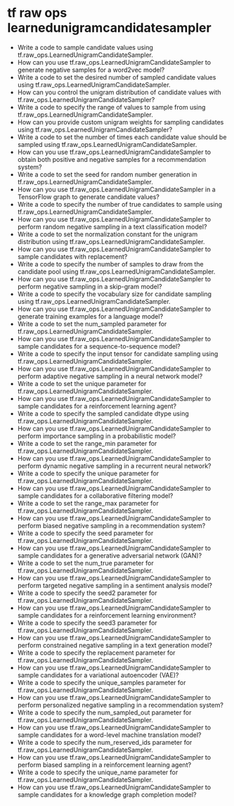 # tf raw ops learnedunigramcandidatesampler

- Write a code to sample candidate values using tf.raw_ops.LearnedUnigramCandidateSampler.
- How can you use tf.raw_ops.LearnedUnigramCandidateSampler to generate negative samples for a word2vec model?
- Write a code to set the desired number of sampled candidate values using tf.raw_ops.LearnedUnigramCandidateSampler.
- How can you control the unigram distribution of candidate values with tf.raw_ops.LearnedUnigramCandidateSampler?
- Write a code to specify the range of values to sample from using tf.raw_ops.LearnedUnigramCandidateSampler.
- How can you provide custom unigram weights for sampling candidates using tf.raw_ops.LearnedUnigramCandidateSampler?
- Write a code to set the number of times each candidate value should be sampled using tf.raw_ops.LearnedUnigramCandidateSampler.
- How can you use tf.raw_ops.LearnedUnigramCandidateSampler to obtain both positive and negative samples for a recommendation system?
- Write a code to set the seed for random number generation in tf.raw_ops.LearnedUnigramCandidateSampler.
- How can you use tf.raw_ops.LearnedUnigramCandidateSampler in a TensorFlow graph to generate candidate values?
- Write a code to specify the number of true candidates to sample using tf.raw_ops.LearnedUnigramCandidateSampler.
- How can you use tf.raw_ops.LearnedUnigramCandidateSampler to perform random negative sampling in a text classification model?
- Write a code to set the normalization constant for the unigram distribution using tf.raw_ops.LearnedUnigramCandidateSampler.
- How can you use tf.raw_ops.LearnedUnigramCandidateSampler to sample candidates with replacement?
- Write a code to specify the number of samples to draw from the candidate pool using tf.raw_ops.LearnedUnigramCandidateSampler.
- How can you use tf.raw_ops.LearnedUnigramCandidateSampler to perform negative sampling in a skip-gram model?
- Write a code to specify the vocabulary size for candidate sampling using tf.raw_ops.LearnedUnigramCandidateSampler.
- How can you use tf.raw_ops.LearnedUnigramCandidateSampler to generate training examples for a language model?
- Write a code to set the num_sampled parameter for tf.raw_ops.LearnedUnigramCandidateSampler.
- How can you use tf.raw_ops.LearnedUnigramCandidateSampler to sample candidates for a sequence-to-sequence model?
- Write a code to specify the input tensor for candidate sampling using tf.raw_ops.LearnedUnigramCandidateSampler.
- How can you use tf.raw_ops.LearnedUnigramCandidateSampler to perform adaptive negative sampling in a neural network model?
- Write a code to set the unique parameter for tf.raw_ops.LearnedUnigramCandidateSampler.
- How can you use tf.raw_ops.LearnedUnigramCandidateSampler to sample candidates for a reinforcement learning agent?
- Write a code to specify the sampled candidate dtype using tf.raw_ops.LearnedUnigramCandidateSampler.
- How can you use tf.raw_ops.LearnedUnigramCandidateSampler to perform importance sampling in a probabilistic model?
- Write a code to set the range_min parameter for tf.raw_ops.LearnedUnigramCandidateSampler.
- How can you use tf.raw_ops.LearnedUnigramCandidateSampler to perform dynamic negative sampling in a recurrent neural network?
- Write a code to specify the unique parameter for tf.raw_ops.LearnedUnigramCandidateSampler.
- How can you use tf.raw_ops.LearnedUnigramCandidateSampler to sample candidates for a collaborative filtering model?
- Write a code to set the range_max parameter for tf.raw_ops.LearnedUnigramCandidateSampler.
- How can you use tf.raw_ops.LearnedUnigramCandidateSampler to perform biased negative sampling in a recommendation system?
- Write a code to specify the seed parameter for tf.raw_ops.LearnedUnigramCandidateSampler.
- How can you use tf.raw_ops.LearnedUnigramCandidateSampler to sample candidates for a generative adversarial network (GAN)?
- Write a code to set the num_true parameter for tf.raw_ops.LearnedUnigramCandidateSampler.
- How can you use tf.raw_ops.LearnedUnigramCandidateSampler to perform targeted negative sampling in a sentiment analysis model?
- Write a code to specify the seed2 parameter for tf.raw_ops.LearnedUnigramCandidateSampler.
- How can you use tf.raw_ops.LearnedUnigramCandidateSampler to sample candidates for a reinforcement learning environment?
- Write a code to specify the seed3 parameter for tf.raw_ops.LearnedUnigramCandidateSampler.
- How can you use tf.raw_ops.LearnedUnigramCandidateSampler to perform constrained negative sampling in a text generation model?
- Write a code to specify the replacement parameter for tf.raw_ops.LearnedUnigramCandidateSampler.
- How can you use tf.raw_ops.LearnedUnigramCandidateSampler to sample candidates for a variational autoencoder (VAE)?
- Write a code to specify the unique_samples parameter for tf.raw_ops.LearnedUnigramCandidateSampler.
- How can you use tf.raw_ops.LearnedUnigramCandidateSampler to perform personalized negative sampling in a recommendation system?
- Write a code to specify the num_sampled_out parameter for tf.raw_ops.LearnedUnigramCandidateSampler.
- How can you use tf.raw_ops.LearnedUnigramCandidateSampler to sample candidates for a word-level machine translation model?
- Write a code to specify the num_reserved_ids parameter for tf.raw_ops.LearnedUnigramCandidateSampler.
- How can you use tf.raw_ops.LearnedUnigramCandidateSampler to perform biased sampling in a reinforcement learning agent?
- Write a code to specify the unique_name parameter for tf.raw_ops.LearnedUnigramCandidateSampler.
- How can you use tf.raw_ops.LearnedUnigramCandidateSampler to sample candidates for a knowledge graph completion model?